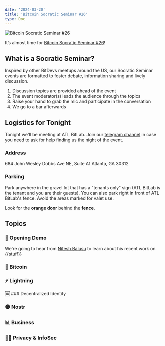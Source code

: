 ```yaml
---
date: '2024-03-20'
title: 'Bitcoin Socratic Seminar #26'
type: Doc
---
```


![Bitcoin Socratic Seminar #26](/bitcoin-socratic-seminar-26.jpg)

It’s almost time for <a href="https://www.meetup.com/atlantabitdevs/events/298228403/">Bitcoin Socratic Seminar #26</a>!

## What is a Socratic Seminar?

Inspired by other BitDevs meetups around the US, our Socratic Seminar events are formatted to foster debate, information sharing and lively discussion.

1. Discussion topics are provided ahead of the event
2. The event moderator(s) leads the audience through the topics
3. Raise your hand to grab the mic and participate in the conversation
4. We go to a bar afterwards

## Logistics for Tonight

Tonight we'll be meeting at ATL BitLab. Join our <a href="https://atlantabitdevs.org/telegram/" target="_blank">telegram channel</a> in case you need to ask for help finding us the night of the event.

### Address

684 John Wesley Dobbs Ave NE,
Suite A1
Atlanta, GA 30312

### Parking

Park anywhere in the gravel lot that has a "tenants only" sign (ATL BitLab is the tenant and you are their guests). You can also park right in front of ATL BitLab's fence. Avoid the areas marked for valet use.

Look for the **orange door** behind the **fence**.

## Topics

### 🤙 Opening Demo

We're going to hear from <a href="https://twitter.com/nitesh_btc">Nitesh Balusu</a> to learn about his recent work on {{stuff}}

### 🧡 Bitcoin

### ⚡️ Lightning

🆔 ### Decentralized Identity

### 🟣 Nostr

### 📊 Business

### 🕵️‍♂️ Privacy & InfoSec
